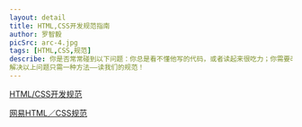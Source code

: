 ```yaml
---
layout: detail
title: HTML,CSS开发规范指南
author: 罗智毅
picSrc: arc-4.jpg
tags: [HTML,CSS,规范]
describe: 你是否常常碰到以下问题：你总是看不懂他写的代码，或者读起来很吃力；你需要改他的代码却无从下手，或总是要去问他这里是什么改了会不会影响其他代码；你和他一起开发一个产品，你总是怕代码和他有冲突或互相影响；你的代码在多次维护任务之后变得越来越臃肿，越来越难以维护。
解决以上问题只需一种方法——读我们的规范！
---
```


[HTML/CSS开发规范][1]

[1]: http://github.com/luozyiii/html-css-guide "HTML/CSS开发规范"

[网易HTML／CSS规范][2]

[2]: http://nec.netease.com/standard "网易HTML／CSS规范"
